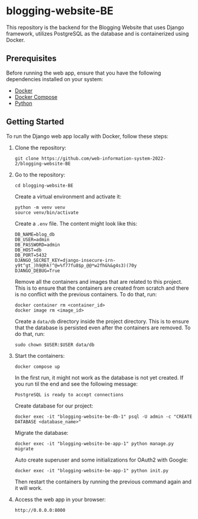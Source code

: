 # blogging-website-BE
This repository is the backend for the Blogging Website that uses Django framework, utilizes PostgreSQL as the database and is containerized using Docker.

## Prerequisites

Before running the web app, ensure that you have the following dependencies installed on your system:

- [Docker](https://docs.docker.com/get-docker/)
- [Docker Compose](https://docs.docker.com/compose/install/)
- [Python](https://www.python.org/downloads/)

## Getting Started

To run the Django web app locally with Docker, follow these steps:

1. Clone the repository:

    ```shell
    git clone https://github.com/web-information-system-2022-2/blogging-website-BE
    ```
2. Go to the repository:

    ```shell
    cd blogging-website-BE
    ```

    Create a virtual environment and activate it:

    ```shell
    python -m venv venv
    source venv/bin/activate
    ```

    Create a `.env` file. The content might look like this:
    ```
    DB_NAME=blog_db
    DB_USER=admin
    DB_PASSWORD=admin
    DB_HOST=db
    DB_PORT=5432
    DJANGO_SECRET_KEY=django-insecure-irn-y9t^gt_)h9@hk!^@=%f77fu8$p_@@*w2fh&%&g4s3)(70y
    DJANGO_DEBUG=True
    ```

    Remove all the containers and images that are related to this project. This is to ensure that the containers are created from scratch and there is no conflict with the previous containers. To do that, run:

    ```
    docker container rm <container_id>
    docker image rm <image_id>
    ```

    Create a `data/db` directory inside the project directory. This is to ensure that the database is persisted even after the containers are removed. To do that, run:

    ```
    sudo chown $USER:$USER data/db
    ```

3. Start the containers:

    ```shell
    docker compose up
    ```

    In the first run, it might not work as the database is not yet created. If you run til the end and see the following message:

    ```
    PostgreSQL is ready to accept connections
    ```

    Create database for our project:

    ```
    docker exec -it "blogging-website-be-db-1" psql -U admin -c "CREATE DATABASE <database_name>"
    ```

    Migrate the database:

    ```
    docker exec -it "blogging-website-be-app-1" python manage.py migrate
    ```

    Auto create superuser and some initializations for OAuth2 with Google:

    ```
    docker exec -it "blogging-website-be-app-1" python init.py
    ```

    Then restart the containers by running the previous command again and it will work.

4. Access the web app in your browser:

    ```
    http://0.0.0.0:8000
    ```
